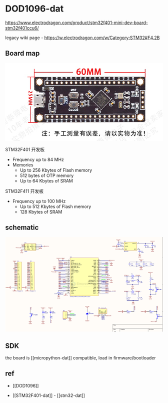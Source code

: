 
# DOD1096-dat

https://www.electrodragon.com/product/stm32f401-mini-dev-board-stm32f401ccu6/

legacy wiki page - https://w.electrodragon.com/w/Category:STM32#F4.2B



## Board map 

![](2024-10-08-17-28-02.png)

STM32F401 开发板
- Frequency up to 84 MHz
- Memories
    - Up to 256 Kbytes of Flash memory
    - 512 bytes of OTP memory
    - Up to 64 Kbytes of SRAM


STM32F411 开发板
- Frequency up to 100 MHz
    - Up to 512 Kbytes of Flash memory
    - 128 Kbytes of SRAM


## schematic 

![](2024-10-25-19-14-08.png)

## SDK

the board is [[micropython-dat]] compatible, load in firmware/bootloader  

## ref 


- [[DOD1096]]

- [[STM32F401-dat]] - [[stm32-dat]]